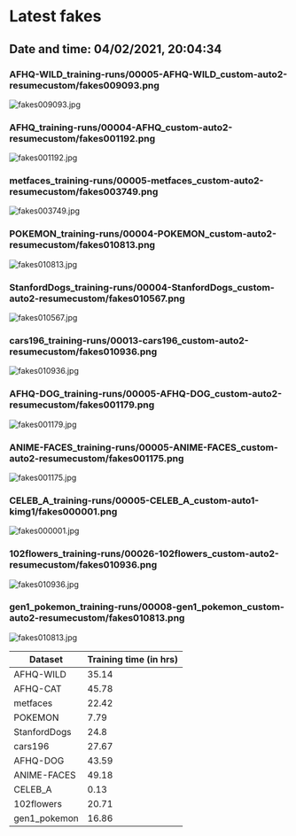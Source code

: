 # Latest fakes
## Date and time: 04/02/2021, 20:04:34
### AFHQ-WILD_training-runs/00005-AFHQ-WILD_custom-auto2-resumecustom/fakes009093.png
![fakes009093.jpg](https://i.ibb.co/TbzCPQq/4f2d32b934c7.jpg "AFHQ-WILD_training-runs/00005-AFHQ-WILD_custom-auto2-resumecustom/fakes009093.png")

### AFHQ_training-runs/00004-AFHQ_custom-auto2-resumecustom/fakes001192.png
![fakes001192.jpg](https://i.ibb.co/jhf2MSY/b9cf6a8c66c0.jpg "AFHQ_training-runs/00004-AFHQ_custom-auto2-resumecustom/fakes001192.png")

### metfaces_training-runs/00005-metfaces_custom-auto2-resumecustom/fakes003749.png
![fakes003749.jpg](https://i.ibb.co/VN0mWvx/25990a4326a4.jpg "metfaces_training-runs/00005-metfaces_custom-auto2-resumecustom/fakes003749.png")

### POKEMON_training-runs/00004-POKEMON_custom-auto2-resumecustom/fakes010813.png
![fakes010813.jpg](https://i.ibb.co/7C0BjRN/d22d6ac5c3f3.jpg "POKEMON_training-runs/00004-POKEMON_custom-auto2-resumecustom/fakes010813.png")

### StanfordDogs_training-runs/00004-StanfordDogs_custom-auto2-resumecustom/fakes010567.png
![fakes010567.jpg](https://i.ibb.co/v3zKZKz/0bdcd6cda9d4.jpg "StanfordDogs_training-runs/00004-StanfordDogs_custom-auto2-resumecustom/fakes010567.png")

### cars196_training-runs/00013-cars196_custom-auto2-resumecustom/fakes010936.png
![fakes010936.jpg](https://i.ibb.co/N6W4S3L/5f8dc3ba5c6c.jpg "cars196_training-runs/00013-cars196_custom-auto2-resumecustom/fakes010936.png")

### AFHQ-DOG_training-runs/00005-AFHQ-DOG_custom-auto2-resumecustom/fakes001179.png
![fakes001179.jpg](https://i.ibb.co/GnhXnM7/f017a4417adb.jpg "AFHQ-DOG_training-runs/00005-AFHQ-DOG_custom-auto2-resumecustom/fakes001179.png")

### ANIME-FACES_training-runs/00005-ANIME-FACES_custom-auto2-resumecustom/fakes001175.png
![fakes001175.jpg](https://i.ibb.co/yf4vvK0/4513c135c705.jpg "ANIME-FACES_training-runs/00005-ANIME-FACES_custom-auto2-resumecustom/fakes001175.png")

### CELEB_A_training-runs/00005-CELEB_A_custom-auto1-kimg1/fakes000001.png
![fakes000001.jpg](https://i.ibb.co/SNhmZT2/e9bfcd17b29c.jpg "CELEB_A_training-runs/00005-CELEB_A_custom-auto1-kimg1/fakes000001.png")

### 102flowers_training-runs/00026-102flowers_custom-auto2-resumecustom/fakes010936.png
![fakes010936.jpg](https://i.ibb.co/n8tgP2m/d3fcc38bc595.jpg "102flowers_training-runs/00026-102flowers_custom-auto2-resumecustom/fakes010936.png")

### gen1_pokemon_training-runs/00008-gen1_pokemon_custom-auto2-resumecustom/fakes010813.png
![fakes010813.jpg](https://i.ibb.co/VL3tGvL/a55c51c294d9.jpg "gen1_pokemon_training-runs/00008-gen1_pokemon_custom-auto2-resumecustom/fakes010813.png")

| Dataset      |   Training time (in hrs) |
|--------------|--------------------------|
| AFHQ-WILD    |                    35.14 |
| AFHQ-CAT     |                    45.78 |
| metfaces     |                    22.42 |
| POKEMON      |                     7.79 |
| StanfordDogs |                    24.8  |
| cars196      |                    27.67 |
| AFHQ-DOG     |                    43.59 |
| ANIME-FACES  |                    49.18 |
| CELEB_A      |                     0.13 |
| 102flowers   |                    20.71 |
| gen1_pokemon |                    16.86 |